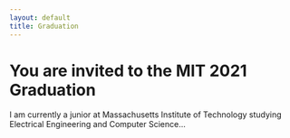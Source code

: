 ```yaml
---
layout: default
title: Graduation
---
```


# You are invited to the MIT 2021 Graduation

I am currently a junior at Massachusetts Institute of Technology
studying Electrical Engineering and Computer Science...
